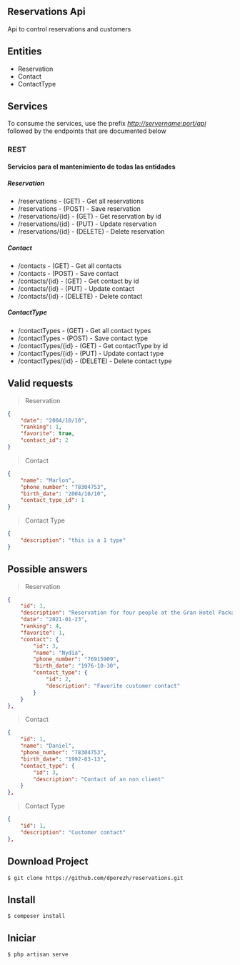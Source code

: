 ## Reservations Api

Api to control reservations and customers

## Entities
- Reservation
- Contact
- ContactType

## Services

To consume the services, use the prefix *<http://servername:port/api>* followed by the endpoints that are documented below

### REST

#### Servicios para el mantenimiento de todas las entidades

##### Reservation

- /reservations - (GET) - Get all reservations
- /reservations - (POST) - Save reservation
- /reservations/{id} - (GET) - Get reservation by id
- /reservations/{id} - (PUT) - Update reservation
- /reservations/{id} - (DELETE) - Delete reservation

##### Contact

- /contacts - (GET) - Get all contacts
- /contacts - (POST) - Save contact
- /contacts/{id} - (GET) - Get contact by id
- /contacts/{id} - (PUT) - Update contact
- /contacts/{id} - (DELETE) - Delete contact

##### ContactType

- /contactTypes - (GET) - Get all contact types
- /contactTypes - (POST) - Save contact type
- /contactTypes/{id} - (GET) - Get contactType by id
- /contactTypes/{id} - (PUT) - Update contact type
- /contactTypes/{id} - (DELETE) - Delete contact type

## Valid requests

> Reservation

```json
{
    "date": "2004/10/10",
    "ranking": 1,
    "favorite": true,
    "contact_id": 2
}

```

> Contact

```json
{
    "name": "Marlon",
    "phone_number": "78304753",
    "birth_date": "2004/10/10",
    "contact_type_id": 1
}
```

> Contact Type

```json
{
    "description": "this is a 1 type"
}
```

## Possible answers

> Reservation

```json
{
    "id": 1,
    "description": "Reservation for four people at the Gran Hotel Packard, includes lunch and dinner, in the evening there will be a recreational activity where participation games are included.",
    "date": "2021-01-23",
    "ranking": 4,
    "favorite": 1,
    "contact": {
        "id": 3,
        "name": "Nydia",
        "phone_number": "76915909",
        "birth_date": "1976-10-30",
        "contact_type": {
            "id": 2,
            "description": "Favorite customer contact"
        }
    }
},
```

> Contact

```json
{
    "id": 1,
    "name": "Daniel",
    "phone_number": "78304753",
    "birth_date": "1992-03-13",
    "contact_type": {
        "id": 3,
        "description": "Contact of an non client"
    }
},
```

> Contact Type

```json
{
    "id": 1,
    "description": "Customer contact"
},
```

## Download Project

``
$ git clone https://github.com/dperezh/reservations.git
``

## Install

``
$ composer install
``

## Iniciar

``
$ php artisan serve
``

